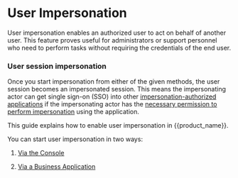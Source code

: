 # User Impersonation

User impersonation enables an authorized user to act on behalf of another user. This feature proves useful for administrators or support personnel who need to perform tasks without requiring the credentials of the end user.

### User session impersonation

Once you start impersonation from either of the given methods, the user session becomes an impersonated session. This means the impersonating actor can get single sign-on (SSO) into other [impersonation-authorized applications]({{base_path}}/guides/authorization/user-impersonation/via-console/#step-3-configure-business-application-to-perform-impersonation) if the impersonating actor has the [necessary permission to perform impersonation]({{base_path}}/guides/authorization/user-impersonation/via-console/#create-impersonator-application-role) using the application.

This guide explains how to enable user impersonation in {{product_name}}.

You can start user impersonation in two ways:

   1. [Via the Console]({{base_path}}/guides/authorization/user-impersonation/via-console)

   2. [Via a Business Application]({{base_path}}/guides/authorization/user-impersonation/via-business-application)
